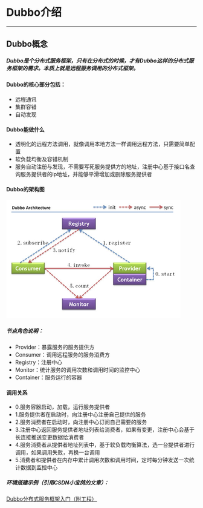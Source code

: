 # Dubbo介绍
---
## Dubbo概念
##### Dubbo是个分布式服务框架，只有在分布式的时候，才有Dubbo这样的分布式服务框架的需求。本质上就是远程服务调用的分布式框架。
#### Dubbo的核心部分包括：
* 远程通讯
* 集群容错
* 自动发现

#### Dubbo能做什么
* 透明化的远程方法调用，就像调用本地方法一样调用远程方法，只需要简单配置
* 软负载均衡及容错机制
* 服务自动注册与发现，不需要写死服务提供方的地址，注册中心基于接口名查询服务提供者的ip地址，并能够平滑增加或删除服务提供者

#### Dubbo的架构图
![](images/架构.png)
##### 节点角色说明：
* Provider：暴露服务的服务提供方
* Consumer：调用远程服务的服务消费方
* Registry：注册中心
* Monitor：统计服务的调用次数和调用时间的监控中心
* Container：服务运行的容器

#### 调用关系
* 0.服务容器启动，加载，运行服务提供者
* 1.服务提供者在启动时，向注册中心注册自己提供的服务
* 2.服务消费者在启动时，向注册中心订阅自己需要的服务
* 3.注册中心返回服务提供者地址列表给消费者，如果有变更，注册中心会基于长连接推送变更数据给消费者
* 4.服务消费者从提供者地址列表中，基于软负载均衡算法，选一台提供者进行调用，如果调用失败，再换一台调用
* 5.消费者和提供者在内存中累计调用次数和调用时间，定时每分钟发送一次统计数据到监控中心

##### 环境搭建示例（引用CSDN小宝鸽的文章）：
[Dubbo分布式服务框架入门（附工程）](http://blog.csdn.net/u013142781/article/details/50387583)
